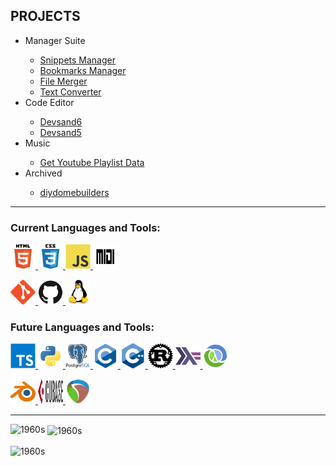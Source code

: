 <h2>PROJECTS</h2>

<ul>

<li>Manager Suite</li>
<ul>
 <!--
<a href="#">    <li>Project Manager</li></a>
<a href="#">    <li>Task Manager</li></a>
  -->
<a href="https://1960s.github.io/manager-snippets/">    
<li>Snippets Manager</li></a>
<a href="https://1960s.github.io/manager-bookmarks/">    
<li>Bookmarks Manager</li></a>
<a href="https://1960s.github.io/1960s/html/file-merger.html">    
<li>File Merger</li></a>
<a href="https://1960s.github.io/1960s/html/text-converter.html">    
<li>Text Converter</li></a>

</ul>

 <li>Code Editor</li>
<ul>
<a href="https://1960s.github.io/editor-devsand6">    
<li>Devsand6</li></a>
<a href="https://1960s.github.io/editor-devsand5">    
<li>Devsand5</li></a>
  <!--
<a href="#">    <li>Monaco</li></a>
  -->
</ul>

<li>Music</li>
<ul>
<a href="https://1960s.github.io/music-youtube-api/youtube-maker">    
<li>Get Youtube Playlist Data</li></a>
</ul>

<li>Archived</li>
<ul>
<a href="https://1960s.github.io/diydomebuilders/">    
<li>diydomebuilders</li></a>
</ul>

</ul>
<hr>




<h3 align="left">Current Languages and Tools:</h3>
<a href="https://www.w3.org/html/" target="_blank" rel="noreferrer"> <img src="https://raw.githubusercontent.com/devicons/devicon/master/icons/html5/html5-original-wordmark.svg" alt="html5" width="40" height="40"/> </a> 
<a href="https://www.w3schools.com/css/" target="_blank" rel="noreferrer"> 
<img src="https://raw.githubusercontent.com/devicons/devicon/master/icons/css3/css3-original-wordmark.svg" alt="css3" width="40" height="40"/> </a> 
<a href="https://developer.mozilla.org/en-US/docs/Web/JavaScript" target="_blank" rel="noreferrer"> <img src="https://raw.githubusercontent.com/devicons/devicon/master/icons/javascript/javascript-original.svg" alt="javascript" width="40" height="40"/> </a> 
<a href="https://www.midi.org/" target="_blank" rel="noreferrer"> <img src="images/midi-logo.svg" alt="midi" width="40" height="40"/> </a> 

<a href="https://git-scm.com/" target="_blank" rel="noreferrer"> <img src="https://raw.githubusercontent.com/devicons/devicon/master/icons/git/git-original.svg" alt="git" width="40" height="40"/> </a> 
<a href="https://github.com/" target="_blank" rel="noreferrer"> <img src="https://raw.githubusercontent.com/devicons/devicon/master/icons/github/github-original.svg" alt="github" width="40" height="40"/> </a> 
<a href="https://www.linux.org/" target="_blank" rel="noreferrer"> <img src="https://raw.githubusercontent.com/devicons/devicon/master/icons/linux/linux-original.svg" alt="linux" width="40" height="40"/> </a> 

<h3 align="left">Future Languages and Tools:</h3>
<a href="https://www.typescriptlang.org/" target="_blank" rel="noreferrer"> <img src="https://raw.githubusercontent.com/devicons/devicon/master/icons/typescript/typescript-original.svg" alt="typescript" width="40" height="40"/> </a> 
<a href="https://www.python.org/" target="_blank" rel="noreferrer"> <img src="https://raw.githubusercontent.com/devicons/devicon/master/icons/python/python-original.svg" alt="python" width="40" height="40"/> </a> 
<a href="https://www.sql.org/" target="_blank" rel="noreferrer"> <img src="https://raw.githubusercontent.com/devicons/devicon/master/icons/postgresql/postgresql-original-wordmark.svg" alt="postgresql" width="40" height="40"/> </a> 
<a href="https://www.cprogramming.com/" target="_blank" rel="noreferrer"> 
<img src="https://raw.githubusercontent.com/devicons/devicon/master/icons/c/c-original.svg" alt="c" width="40" height="40"/> </a> 
<a href="https://www.w3schools.com/cpp/" target="_blank" rel="noreferrer"> 
<img src="https://raw.githubusercontent.com/devicons/devicon/master/icons/cplusplus/cplusplus-original.svg" alt="cplusplus" width="40" height="40"/> </a> 
<a href="https://www.rust-lang.org" target="_blank" rel="noreferrer"> <img src="https://raw.githubusercontent.com/devicons/devicon/master/icons/rust/rust-plain.svg" alt="rust" width="40" height="40"/> </a> 
<a href="https://www.haskell.org/" target="_blank" rel="noreferrer"> <img src="https://raw.githubusercontent.com/devicons/devicon/master/icons/haskell/haskell-original.svg" alt="haskell" width="40" height="40"/> </a>
<a href="https://www.haskell.org/" target="_blank" rel="noreferrer"> <img src="https://raw.githubusercontent.com/devicons/devicon/master/icons/clojure/clojure-original.svg" alt="haskell" width="40" height="40"/> </a> 


<a href="https://www.blender.org/" target="_blank" rel="noreferrer"> <img src="https://raw.githubusercontent.com/devicons/devicon/master/icons/blender/blender-original.svg" alt="blender" width="40" height="40"/> </a> 
<a href="https://www.cubase.org/" target="_blank" rel="noreferrer"> <img src="images/cubase-logo.svg" alt="cubase" width="40" height="40"/> </a> 
<a href="https://www.reaper.org/" target="_blank" rel="noreferrer"> <img src="images/reaper-icon.png" alt="reaper" width="40" height="40"/> </a> 


<hr>


<p><img align="left" src="https://github-readme-stats.vercel.app/api/top-langs?username=1960s&show_icons=true&locale=en&layout=compact" alt="1960s" /></p>

<p>&nbsp;<img align="center" src="https://github-readme-stats.vercel.app/api?username=1960s&show_icons=true&locale=en" alt="1960s" /></p>

<p><img align="center" src="https://github-readme-streak-stats.herokuapp.com/?user=1960s&" alt="1960s" /></p>



